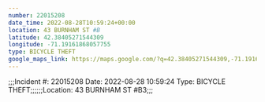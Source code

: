 ```yaml
---
number: 22015208
date_time: 2022-08-28T10:59:24+00:00
location: 43 BURNHAM ST #B
latitude: 42.38405271544309
longitude: -71.19161868057755
type: BICYCLE THEFT
google_maps_link: https://maps.google.com/?q=42.38405271544309,-71.19161868057755
---
```


;;;Incident #: 22015208  Date: 2022-08-28 10:59:24   Type: BICYCLE THEFT;;;;;;Location: 43 BURNHAM ST #B3;;;
